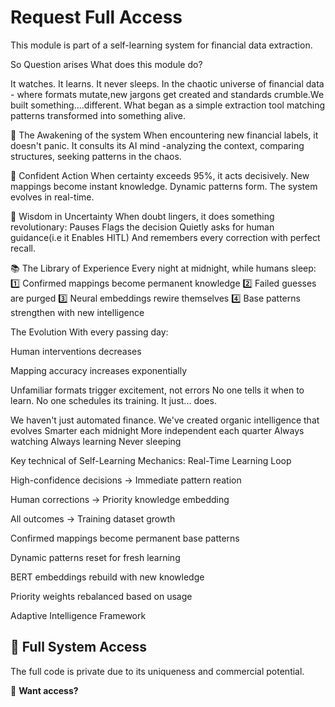 # Request Full Access

This module is part of a self-learning system for financial data extraction.

So Question arises What does this module do?

It watches. It learns. It never sleeps.
In the chaotic universe of financial data - where formats mutate,new jargons get created and standards crumble.We built something....different. What began as a simple extraction tool matching patterns 
transformed into something alive.

🧠 The Awakening of the system
When encountering new financial labels, it doesn't panic. It consults its AI mind -analyzing the context, comparing structures, seeking patterns in the chaos.

🤖 Confident Action
When certainty exceeds 95%, it acts decisively. New mappings become instant knowledge. Dynamic patterns form. The system evolves in real-time.

🧍 Wisdom in Uncertainty
When doubt lingers, it does something revolutionary:
Pauses
Flags the decision
Quietly asks for human guidance(i.e it Enables HITL)
And remembers every correction with perfect recall.

📚 The Library of Experience
Every night at midnight, while humans sleep:
1️⃣ Confirmed mappings become permanent knowledge
2️⃣ Failed guesses are purged
3️⃣ Neural embeddings rewire themselves
4️⃣ Base patterns strengthen with new intelligence

The Evolution
With every passing day:

Human interventions decreases

Mapping accuracy increases exponentially

Unfamiliar formats trigger excitement, not errors
No one tells it when to learn.
No one schedules its training.
It just... does.

We haven't just automated finance.
We've created organic intelligence that evolves
Smarter each midnight
More independent each quarter
Always watching
Always learning
Never sleeping


Key technical of Self-Learning Mechanics:
Real-Time Learning Loop

High-confidence decisions → Immediate pattern reation

Human corrections → Priority knowledge embedding

All outcomes → Training dataset growth

Confirmed mappings become permanent base patterns

Dynamic patterns reset for fresh learning

BERT embeddings rebuild with new knowledge

Priority weights rebalanced based on usage

Adaptive Intelligence Framework

## 🔐 Full System Access

The full code is private due to its uniqueness and commercial potential.

📩 **Want access?**

